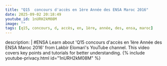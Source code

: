```yaml
---
title: "Q15  concours d'accès en 1ère Année des ENSA Maroc 2016"
date: 2025-09-02 20:18:49 
youtube_id: 1nURH2kM08M
image: ""
tags: [q15, concours, d, accès, en, 1ère, année, des, ensa, maroc]
---
```

description: |
  #ENSA
  Learn about 'Q15  concours d'accès en 1ère Année des ENSA Maroc 2016' from Lakbir Elomari's YouTube channel. This video covers key points and tutorials for better understanding.
{% include youtube-privacy.html id="1nURH2kM08M" %}
